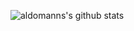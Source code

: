 <!-- Source: https://github.com/anuraghazra/github-readme-stats  -->

![aldomanns's github stats](https://github-readme-stats.vercel.app/api?username=aldomann&show_icons=true&hide_border=true&theme=buefy&icon_color=586069&bg_color=0d111700&text_color=c9d1d9)
